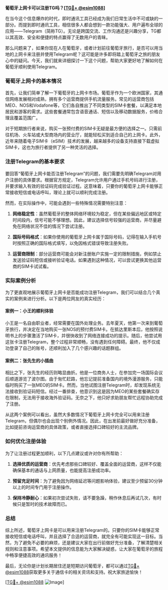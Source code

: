 **葡萄牙上网卡可以注册TG吗？[[TG💪+ @esim1088](https://t.me/s/esim1088)]**

在当今这个信息爆炸的时代，即时通讯工具已经成为我们日常生活中不可或缺的一部分。而提到即时通讯工具，相信很多人都会想到一款功能强大、用户遍布全球的应用——Telegram（简称TG）。无论是跨国交流、工作沟通还是兴趣分享，TG都以其高效、安全和便捷的特点赢得了无数用户的青睐。

那么问题来了，如果你现在人在葡萄牙，或者计划前往葡萄牙旅行，是否可以用当地的上网卡来注册并使用Telegram呢？这可能是许多即将踏上葡萄牙之旅的朋友心中的疑问。今天，我们就来详细探讨一下这个问题，帮助大家更好地了解如何在葡萄牙顺利使用Telegram。

### 葡萄牙上网卡的基本情况

首先，让我们简单了解一下葡萄牙的上网卡市场。葡萄牙作为一个欧洲国家，其通信网络发展相对成熟，拥有多个运营商提供手机流量服务。常见的运营商包括MEO、NOS和Vodafone等，它们各自推出了不同类型的SIM卡套餐，以满足本地居民和游客的需求。这些套餐通常包含语音通话、短信以及移动数据服务，价格合理且覆盖范围广。

对于短期旅行者来说，购买一张预付费的SIM卡无疑是最方便的选择之一。只需前往机场、火车站或大型商场内的营业厅，就能轻松买到适合自己的上网卡。此外，近年来随着电子SIM卡（eSIM）技术的发展，越来越多的设备支持直接下载虚拟SIM卡，这也为旅行者提供了另一种灵活的选择。

### 注册Telegram的基本要求

要回答“葡萄牙上网卡能否注册Telegram”的问题，我们需要先明确Telegram对用户注册的具体要求。根据官方规定，Telegram允许用户通过手机号码进行注册，并要求输入有效的验证码完成验证过程。这意味着，只要你的葡萄牙上网卡能够正常接收短信或电话呼叫，理论上就可以顺利完成注册。

然而，在实际操作中，可能会遇到一些特殊情况需要特别注意：

1. **网络稳定性**：虽然葡萄牙的整体网络环境较为稳定，但在某些偏远地区或特定时间段内，信号可能不够理想。因此，建议选择信号较强的运营商，并尽量避免在网络状况不佳的情况下尝试注册。
   
2. **国际号码格式**：如果你使用的葡萄牙上网卡属于国际号码，记得在输入手机号时按照正确的国际格式填写，以免因格式错误导致注册失败。

3. **运营商限制**：部分运营商可能会对新注册账户实施一定的限制措施，例如禁止发送验证码短信或接听验证电话。如果遇到这种情况，可以尝试更换其他运营商的SIM卡试试看。

### 实际案例分析

为了更直观地展示葡萄牙上网卡是否能成功注册Telegram，我们可以结合几个真实的案例来进行分析。以下是两位网友的真实经历：

#### 案例一：小王的顺利体验
小王是一名自由职业者，经常需要在国外处理业务。去年夏天，他第一次来到葡萄牙旅行，并决定在当地购买一张NOS的预付费SIM卡。在抵达里斯本后，他按照说明书上的步骤激活了SIM卡，并很快收到了网络连接成功的提示。随后，他尝试用这张卡注册Telegram，整个过程非常顺畅，没有遇到任何障碍。最终，他不仅成功登录了自己的账号，还顺利加入了几个感兴趣的话题群组。

#### 案例二：张先生的小插曲
相比之下，张先生的经历则略显曲折。他是一位商务人士，在参加完一场国际会议后顺道游览了波尔图。由于匆忙赶路，他忘记提前准备国内的境外漫游服务，只能临时购买了一张MEO的SIM卡。然而，当他试图注册Telegram时，却发现系统无法接收到验证码短信。经过一番排查，他意识到这是因为MEO的某些套餐确实存在限制，无法用于接收海外验证码。无奈之下，他只好求助朋友帮忙远程协助完成了注册。

从这两个案例可以看出，虽然大多数情况下葡萄牙上网卡完全可以用来注册Telegram，但偶尔也会出现个别例外情况。因此，在出发前最好做好充分准备，比如提前咨询运营商的具体政策，或者直接选择口碑较好的主流品牌。

### 如何优化注册体验

为了让注册过程更加顺利，以下几点建议或许对你有所帮助：

1. **选择优质的运营商**：优先考虑那些口碑较好、覆盖全面的运营商，这样不仅能确保基本的通话与上网质量，也能提高注册成功率。
   
2. **预留充足时间**：为了避免因为网络延迟等问题影响体验，建议至少预留30分钟以上的时间专门用于注册操作。

3. **保持冷静耐心**：如果初次尝试失败，请不要急躁，稍作休息后再试几次，有时候只是暂时的技术故障而已。

### 总结

综上所述，葡萄牙上网卡是可以用来注册Telegram的。只要你的SIM卡能够正常接收短信或电话呼叫，并且选择了合适的运营商，就完全有可能实现这一目标。当然，为了避免不必要的麻烦，还是建议大家在出行前做好充分准备，了解清楚相关规则和注意事项。希望本文提供的信息能为大家解决疑惑，让大家在葡萄牙的旅程中畅享便捷高效的通讯服务！

最后，无论你是计划长期居住还是短期访问葡萄牙，都可以通过[TG💪+ @esim1088](https://t.me/s/esim1088)获取更多关于通信卡的相关资讯和支持。祝大家旅途愉快！

[[TG💪+ @esim1088](https://t.me/s/esim1088) ![Image](https://i.postimg.cc/4NQfJmqS/Snipaste-2025-05-13-00-14-12.png)]